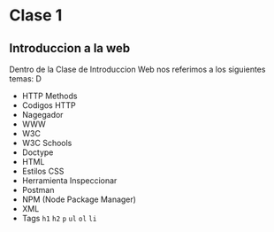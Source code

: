 # Clase 1 		 
  		  
 ## Introduccion a la web		
  		  
  Dentro de la Clase de Introduccion Web nos referimos a los siguientes temas:		  D
  		  
 - HTTP Methods		 
 - Codigos HTTP		
 - Nagegador		
 - WWW		
 - W3C		
 - W3C Schools		
 - Doctype		
 - HTML		
 - Estilos CSS		
 - Herramienta Inspeccionar		
 - Postman		
 - NPM (Node Package Manager)		
 - XML		
 - Tags `h1` `h2` `p` `ul` `ol` `li`
